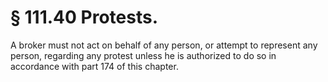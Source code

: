 # § 111.40   Protests.

A broker must not act on behalf of any person, or attempt to represent any person, regarding any protest unless he is authorized to do so in accordance with part 174 of this chapter. 





